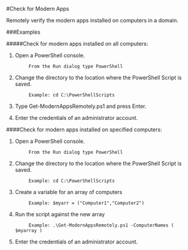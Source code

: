 #Check for Modern Apps

Remotely verify the modern apps installed on computers in a domain.

###Examples

#####Check for modern apps installed on all computers:

1. Open a PowerShell console.

            From the Run dialog type PowerShell
            
2. Change the directory to the location where the PowerShell Script is saved.

            Example: cd C:\PowerShellScripts
            
3. Type Get-ModernAppsRemotely.ps1 and press Enter.

4. Enter the credentials of an administrator account.

####Check for modern apps installed on specified computers:

1. Open a PowerShell console.

            From the Run dialog type PowerShell
            
2. Change the directory to the location where the PowerShell Script is saved.

            Example: cd C:\PowerShellScripts
            
3. Create a variable for an array of computers

            Example: $myarr = ("Computer1","Computer2")
            
4. Run the script against the new array

            Example: .\Get-ModernAppsRemotely.ps1 -ComputerNames ( $myarray )
            
5. Enter the credentials of an administrator account.


